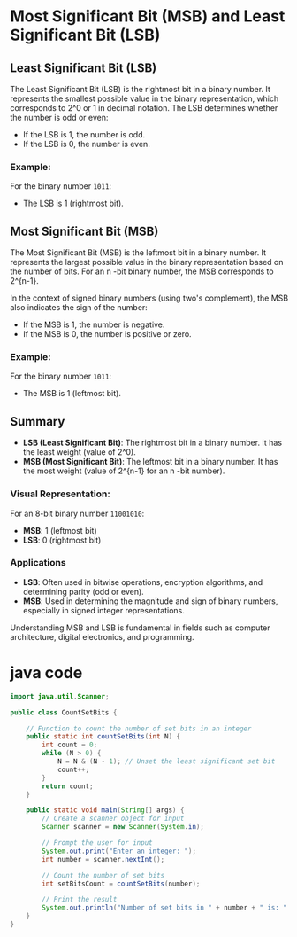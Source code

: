 # Most Significant Bit (MSB) and Least Significant Bit (LSB)

## Least Significant Bit (LSB)
The Least Significant Bit (LSB) is the rightmost bit in a binary number. It represents the smallest possible value in the binary representation, which corresponds to 2^0 or 1 in decimal notation. The LSB determines whether the number is odd or even:
- If the LSB is 1, the number is odd.
- If the LSB is 0, the number is even.

### Example:
For the binary number `1011`:
- The LSB is 1 (rightmost bit).

## Most Significant Bit (MSB)
The Most Significant Bit (MSB) is the leftmost bit in a binary number. It represents the largest possible value in the binary representation based on the number of bits. For an  n -bit binary number, the MSB corresponds to 2^{n-1}.

In the context of signed binary numbers (using two's complement), the MSB also indicates the sign of the number:
- If the MSB is 1, the number is negative.
- If the MSB is 0, the number is positive or zero.

### Example:
For the binary number `1011`:
- The MSB is 1 (leftmost bit).

## Summary
- **LSB (Least Significant Bit)**: The rightmost bit in a binary number. It has the least weight (value of 2^0).
- **MSB (Most Significant Bit)**: The leftmost bit in a binary number. It has the most weight (value of 2^{n-1} for an  n -bit number).

### Visual Representation:
For an 8-bit binary number `11001010`:
- **MSB**: 1 (leftmost bit)
- **LSB**: 0 (rightmost bit)


### Applications
- **LSB**: Often used in bitwise operations, encryption algorithms, and determining parity (odd or even).
- **MSB**: Used in determining the magnitude and sign of binary numbers, especially in signed integer representations.

Understanding MSB and LSB is fundamental in fields such as computer architecture, digital electronics, and programming.

# java code
```java
import java.util.Scanner;

public class CountSetBits {

    // Function to count the number of set bits in an integer
    public static int countSetBits(int N) {
        int count = 0;
        while (N > 0) {
            N = N & (N - 1); // Unset the least significant set bit
            count++;
        }
        return count;
    }

    public static void main(String[] args) {
        // Create a scanner object for input
        Scanner scanner = new Scanner(System.in);

        // Prompt the user for input
        System.out.print("Enter an integer: ");
        int number = scanner.nextInt();

        // Count the number of set bits
        int setBitsCount = countSetBits(number);

        // Print the result
        System.out.println("Number of set bits in " + number + " is: " + setBitsCount);
    }
}
```

